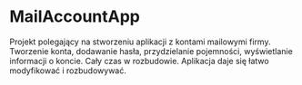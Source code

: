 # MailAccountApp
Projekt polegający na stworzeniu aplikacji z kontami mailowymi firmy. Tworzenie konta, dodawanie hasła, przydzielanie pojemności, wyświetlanie informacji o koncie. Cały czas w rozbudowie. Aplikacja daje się łatwo modyfikować i rozbudowywać. 
